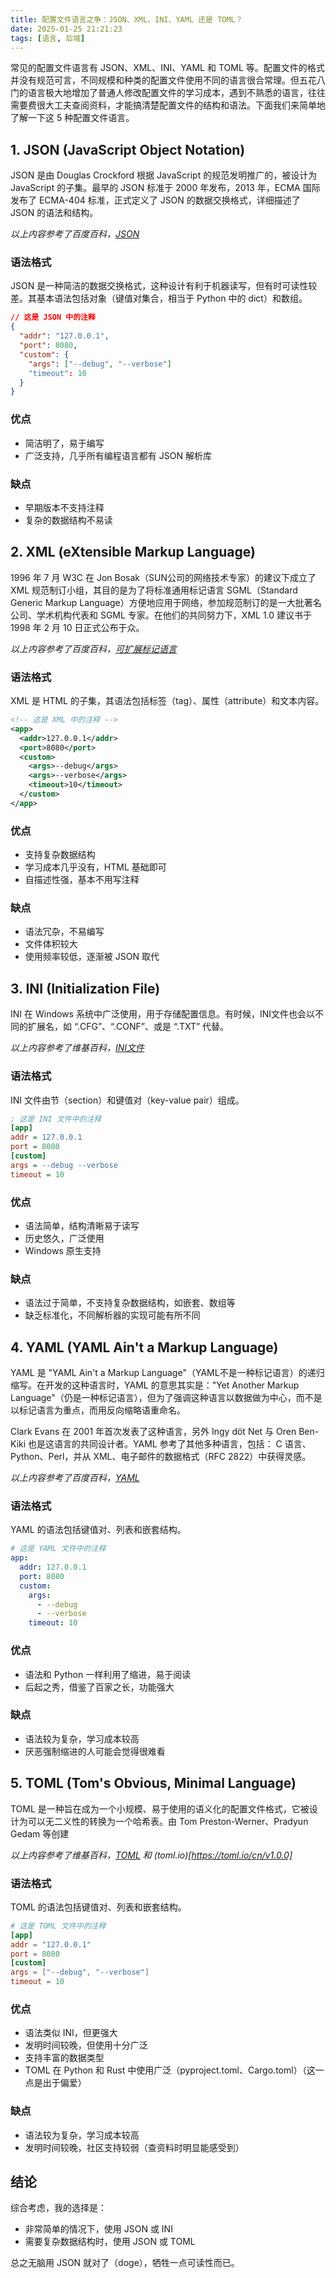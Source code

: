 ```yaml
---
title: 配置文件语言之争：JSON、XML、INI、YAML 还是 TOML？
date: 2025-01-25 21:21:23
tags: [语言, 后端]
---
```


常见的配置文件语言有 JSON、XML、INI、YAML 和 TOML 等。配置文件的格式并没有规范可言，不同规模和种类的配置文件使用不同的语言很合常理。但五花八门的语言极大地增加了普通人修改配置文件的学习成本，遇到不熟悉的语言，往往需要费很大工夫查阅资料，才能搞清楚配置文件的结构和语法。下面我们来简单地了解一下这 5 种配置文件语言。

## 1. JSON (JavaScript Object Notation)

JSON 是由 Douglas Crockford 根据 JavaScript 的规范发明推广的，被设计为 JavaScript 的子集。最早的 JSON 标准于 2000 年发布，2013 年，ECMA 国际发布了 ECMA-404 标准，正式定义了 JSON 的数据交换格式，详细描述了 JSON 的语法和结构。

*以上内容参考了百度百科，[JSON](https://baike.baidu.com/item/JSON/2462549)*

### 语法格式

JSON 是一种简洁的数据交换格式，这种设计有利于机器读写，但有时可读性较差。其基本语法包括对象（键值对集合，相当于 Python 中的 dict）和数组。

```json
// 这是 JSON 中的注释
{
  "addr": "127.0.0.1",
  "port": 8080,
  "custom": {
    "args": ["--debug", "--verbose"]
    "timeout": 10
  }
}
```

### 优点

- 简洁明了，易于编写
- 广泛支持，几乎所有编程语言都有 JSON 解析库

### 缺点

- 早期版本不支持注释
- 复杂的数据结构不易读

## 2. XML (eXtensible Markup Language)

1996 年 7 月 W3C 在 Jon Bosak（SUN公司的网络技术专家）的建议下成立了 XML 规范制订小组，其目的是为了将标准通用标记语言 SGML（Standard Generic Markup Language）方便地应用于网络，参加规范制订的是一大批著名公司、学术机构代表和 SGML 专家。在他们的共同努力下，XML 1.0 建议书于 1998 年 2 月 10 日正式公布于众。

*以上内容参考了百度百科，[可扩展标记语言](https://baike.baidu.com/item/%E5%8F%AF%E6%89%A9%E5%B1%95%E6%A0%87%E8%AE%B0%E8%AF%AD%E8%A8%80/2885849)*

### 语法格式

XML 是 HTML 的子集，其语法包括标签（tag）、属性（attribute）和文本内容。

```xml
<!-- 这是 XML 中的注释 -->
<app>
  <addr>127.0.0.1</addr>
  <port>8080</port>
  <custom>
    <args>--debug</args>
    <args>--verbose</args>
    <timeout>10</timeout>
  </custom>
</app>
```

### 优点

- 支持复杂数据结构
- 学习成本几乎没有，HTML 基础即可
- 自描述性强，基本不用写注释

### 缺点

- 语法冗杂，不易编写
- 文件体积较大
- 使用频率较低，逐渐被 JSON 取代

## 3. INI (Initialization File)

INI 在 Windows 系统中广泛使用，用于存储配置信息。有时候，INI文件也会以不同的扩展名，如 “.CFG”、“.CONF”、或是 “.TXT” 代替。

*以上内容参考了维基百科，[INI文件](https://zh.wikipedia.org/zh-cn/INI%E6%96%87%E4%BB%B6)*

### 语法格式

INI 文件由节（section）和键值对（key-value pair）组成。

```ini
; 这是 INI 文件中的注释
[app]
addr = 127.0.0.1
port = 8080
[custom]
args = --debug --verbose
timeout = 10
```

### 优点

- 语法简单，结构清晰易于读写
- 历史悠久，广泛使用
- Windows 原生支持

### 缺点

- 语法过于简单，不支持复杂数据结构，如嵌套、数组等
- 缺乏标准化，不同解析器的实现可能有所不同

## 4. YAML (YAML Ain't a Markup Language)

YAML 是 "YAML Ain't a Markup Language"（YAML不是一种标记语言）的递归缩写。在开发的这种语言时，YAML 的意思其实是："Yet Another Markup Language"（仍是一种标记语言），但为了强调这种语言以数据做为中心，而不是以标记语言为重点，而用反向缩略语重命名。

Clark Evans 在 2001 年首次发表了这种语言，另外 Ingy döt Net 与 Oren Ben-Kiki 也是这语言的共同设计者。YAML 参考了其他多种语言，包括： C 语言、Python、Perl，并从 XML、电子邮件的数据格式（RFC 2822）中获得灵感。

*以上内容参考了百度百科，[YAML](https://baike.baidu.com/item/YAML/1067697)*

### 语法格式

YAML 的语法包括键值对、列表和嵌套结构。

```yaml
# 这是 YAML 文件中的注释
app:
  addr: 127.0.0.1
  port: 8080
  custom:
    args:
      - --debug
      - --verbose
    timeout: 10
```

### 优点

- 语法和 Python 一样利用了缩进，易于阅读
- 后起之秀，借鉴了百家之长，功能强大

### 缺点

- 语法较为复杂，学习成本较高
- 厌恶强制缩进的人可能会觉得很难看

## 5. TOML (Tom's Obvious, Minimal Language)

TOML 是一种旨在成为一个小规模、易于使用的语义化的配置文件格式，它被设计为可以无二义性的转换为一个哈希表。由 Tom Preston-Werner、Pradyun Gedam 等创建

*以上内容参考了维基百科，[TOML](https://zh.wikipedia.org/wiki/TOML) 和 (toml.io)[https://toml.io/cn/v1.0.0]*

### 语法格式

TOML 的语法包括键值对、列表和嵌套结构。

```toml
# 这是 TOML 文件中的注释
[app]
addr = "127.0.0.1"
port = 8080
[custom]
args = ["--debug", "--verbose"]
timeout = 10
```

### 优点

- 语法类似 INI，但更强大
- 发明时间较晚，但使用十分广泛
- 支持丰富的数据类型
- TOML 在 Python 和 Rust 中使用广泛（pyproject.toml、Cargo.toml）（这一点是出于偏爱）

### 缺点

- 语法较为复杂，学习成本较高
- 发明时间较晚，社区支持较弱（查资料时明显能感受到）

## 结论

综合考虑，我的选择是：

- 非常简单的情况下，使用 JSON 或 INI
- 需要复杂数据结构时，使用 JSON 或 TOML

总之无脑用 JSON 就对了（doge），牺牲一点可读性而已。
